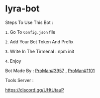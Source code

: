 # lyra-bot
Steps To Use This Bot :

`1`. Go To `Config.json` file 

`2`. Add Your Bot Token And Prefix

`3`. Write In The Tirmenal : npm init

`4`. Enjoy 

Bot Made By : [ProMan#3957](https://discord.com/users/780052200822276138) , [ProMan#1101](https://discord.com/users/948550585743978537)

Tools Server : 

https://discord.gg/UHtUtauP
